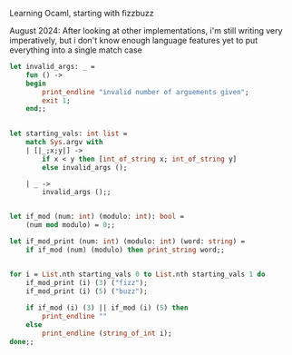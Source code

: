 Learning Ocaml, starting with fizzbuzz


August 2024:
After looking at other implementations, i'm still writing very imperatively, but i don't know enough language features yet to put everything into a single match case
```ocaml
let invalid_args: _ =
	fun () ->
	begin
		print_endline "invalid number of arguements given";
		exit 1;
	end;;
	

let starting_vals: int list = 
	match Sys.argv with
	| [|_;x;y|] -> 
		if x < y then [int_of_string x; int_of_string y]
		else invalid_args ();

	| _ -> 
		invalid_args ();;


let if_mod (num: int) (modulo: int): bool =
	(num mod modulo) = 0;;

let if_mod_print (num: int) (modulo: int) (word: string) = 
	if if_mod (num) (modulo) then print_string word;;


for i = List.nth starting_vals 0 to List.nth starting_vals 1 do
	if_mod_print (i) (3) ("fizz");
	if_mod_print (i) (5) ("buzz");
		
	if if_mod (i) (3) || if_mod (i) (5) then 
		print_endline "" 
	else 
		print_endline (string_of_int i);
done;;
```
